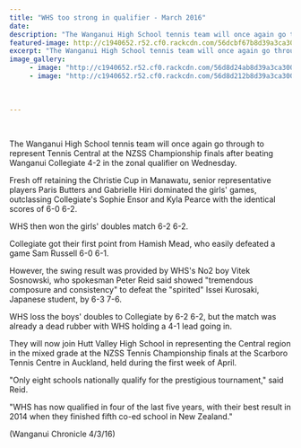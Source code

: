 ```yaml
---
title: "WHS too strong in qualifier - March 2016"
date: 
description: "The Wanganui High School tennis team will once again go through to represent Tennis Central at the NZSS Championship finals after beating Wanganui Collegiate 4-2 in the zonal qualifier on Wednesday."
featured-image: http://c1940652.r52.cf0.rackcdn.com/56dcbf67b8d39a3ca30010b7/Tennis-Balls.jpg
excerpt: "The Wanganui High School tennis team will once again go through to represent Tennis Central at the NZSS Championship finals after beating Wanganui Collegiate 4-2 in the zonal qualifier on Wednesday, Wanganui Chronicle article on 4/3/16..."
image_gallery:
     - image: "http://c1940652.r52.cf0.rackcdn.com/56d8d24ab8d39a3ca3000ea1/12032.jpg"
     - image: "http://c1940652.r52.cf0.rackcdn.com/56d8d212b8d39a3ca3000e9f/12367.jpg"
    
    
    
---
```


<p>&nbsp;</p>
<p>The Wanganui High School tennis team will once again go through to represent Tennis Central at the NZSS Championship finals after beating Wanganui Collegiate 4-2 in the zonal qualifier on Wednesday.</p>
<p>Fresh off retaining the Christie Cup in Manawatu, senior representative players Paris Butters and Gabrielle Hiri dominated the girls' games, outclassing Collegiate's Sophie Ensor and Kyla Pearce with the identical scores of 6-0 6-2.</p>
<p>WHS then won the girls' doubles match 6-2 6-2.</p>
<p>Collegiate got their first point from Hamish Mead, who easily defeated a game Sam Russell 6-0 6-1.</p>
<p>However, the swing result was provided by WHS's No2 boy Vitek Sosnowski, who spokesman Peter Reid said showed "tremendous composure and consistency" to defeat the "spirited" Issei Kurosaki, Japanese student, by 6-3 7-6.</p>
<p>WHS loss the boys' doubles to Collegiate by 6-2 6-2, but the match was already a dead rubber with WHS holding a 4-1 lead going in.</p>
<p>They will now join Hutt Valley High School in representing the Central region in the mixed grade at the NZSS Tennis Championship finals at the Scarboro Tennis Centre in Auckland, held during the first week of April.</p>
<p>"Only eight schools nationally qualify for the prestigious tournament," said Reid.</p>
<p>"WHS has now qualified in four of the last five years, with their best result in 2014 when they finished fifth co-ed school in New Zealand."</p>
<p>(Wanganui Chronicle 4/3/16)</p>

